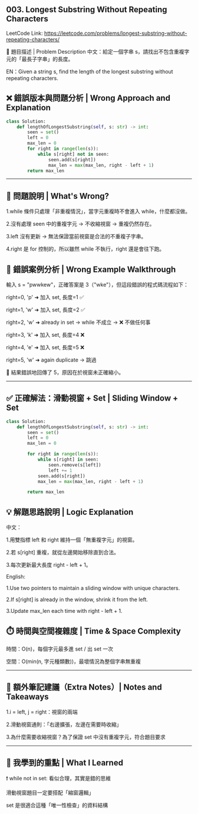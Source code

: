 ## 003. Longest Substring Without Repeating Characters
LeetCode Link: https://leetcode.com/problems/longest-substring-without-repeating-characters/

🧩 題目描述 | Problem Description
中文：給定一個字串 s，請找出不包含重複字元的「最長子字串」的長度。

EN：Given a string s, find the length of the longest substring without repeating characters.

## ❌ 錯誤版本與問題分析 | Wrong Approach and Explanation

``` python
class Solution:
    def lengthOfLongestSubstring(self, s: str) -> int:
        seen = set()
        left = 0
        max_len = 0
        for right in range(len(s)):
            while s[right] not in seen:
                seen.add(s[right])
                max_len = max(max_len, right - left + 1)
        return max_len
```

---

## 🧨 問題說明 | What's Wrong?

1.while 條件只處理「非重複情況」，當字元重複時不會進入 while，什麼都沒做。

2.沒有處理 seen 中的重複字元 → 不收縮視窗 → 重複仍然存在。

3.left 沒有更新 → 無法保證當前視窗是合法的不重複子字串。

4.right 是 for 控制的，所以雖然 while 不執行，right 還是會往下跑。

## 🧪 錯誤案例分析 | Wrong Example Walkthrough
輸入 s = "pwwkew"，正確答案是 3（"wke"），但這段錯誤的程式碼流程如下：

right=0, 'p' ➜ 加入 set, 長度=1 ✅

right=1, 'w' ➜ 加入 set, 長度=2 ✅

right=2, 'w' ➜ already in set → while 不成立 → ❌ 不做任何事

right=3, 'k' ➜ 加入 set, 長度=4 ❌

right=4, 'e' ➜ 加入 set, 長度=5 ❌

right=5, 'w' ➜ again duplicate → 跳過

🛑 結果錯誤地回傳了 5，原因在於視窗未正確縮小。

---

## ✅ 正確解法：滑動視窗 + Set | Sliding Window + Set

``` python
class Solution:
    def lengthOfLongestSubstring(self, s: str) -> int:
        seen = set()
        left = 0
        max_len = 0

        for right in range(len(s)):
            while s[right] in seen:
                seen.remove(s[left])
                left += 1
            seen.add(s[right])
            max_len = max(max_len, right - left + 1)

        return max_len
```
## 💡 解題思路說明 | Logic Explanation

中文：

1.用雙指標 left 和 right 維持一個「無重複字元」的視窗。

2.若 s[right] 重複，就從左邊開始移除直到合法。

3.每次更新最大長度 right - left + 1。

English:

1.Use two pointers to maintain a sliding window with unique characters.

2.If s[right] is already in the window, shrink it from the left.

3.Update max_len each time with right - left + 1.

## ⏱️ 時間與空間複雜度 | Time & Space Complexity

時間：O(n)，每個字元最多進 set / 出 set 一次

空間：O(min(n, 字元種類數))，最壞情況為整個字串無重複

---

## 📌 額外筆記建議（Extra Notes）| Notes and Takeaways

1.i = left, j = right：視窗的兩端

2.滑動視窗通則：「右邊擴張，左邊在需要時收縮」

3.為什麼需要收縮視窗？為了保證 set 中沒有重複字元，符合題目要求

---
## 🧠 我學到的重點 | What I Learned
❗ while not in set: 看似合理，其實是錯的思維

滑動視窗題目一定要搭配「縮窗邏輯」

set 是很適合這種「唯一性檢查」的資料結構